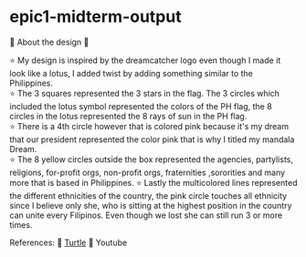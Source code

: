 # epic1-midterm-output

🌟 About the design 🌟

⭐ My design is inspired by the dreamcatcher logo even though I made it look like a lotus, I added twist by adding something similar to the Philippines.<br /> 
⭐ The 3 squares represented the 3 stars in the flag. The 3 circles which included the lotus symbol represented the colors of the PH flag, the 8 circles in the lotus represented the 8 rays of sun in the PH flag. <br />
⭐ There is a 4th circle however that is colored pink because it's my dream that our president represented the color pink that is why I titled my mandala Dream. <br />
⭐ The 8 yellow circles outside the box represented the agencies, partylists, religions, for-profit orgs, non-profit orgs, fraternities ,sororities and many more that is based in Philippines.
⭐ Lastly the multicolored lines represented the different ethnicities of the country, the pink circle touches all ethnicity since I believe only she, who is sitting at the highest position in the country can unite every Filipinos. Even though we lost she can still run 3 or more times.<br />

References: 🐢 [Turtle](https://docs.python.org/3/library/turtle.html) 🐢 Youtube
